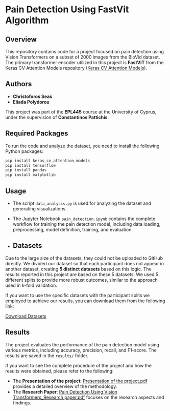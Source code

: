 # Pain Detection Using FastVit Algorithm

## Overview
This repository contains code for a project focused on pain detection using Vision Transformers on a subset of 2000 images from the BioVid dataset. The primary transformer encoder utilized in this project is **FastViT** from the Keras CV Attention Models repository ([Keras CV Attention Models](https://github.com/leondgarse/keras_cv_attention_models)).

## Authors
- **Christoforos Seas**
- **Eliada Polydorou**

This project was part of the **EPL445** course at the University of Cyprus, under the supervision of **Constantinos Pattichis**.

## Required Packages
To run the code and analyze the dataset, you need to install the following Python packages:
```bash
pip install keras_cv_attention_models
pip install tensorflow
pip install pandas
pip install matplotlib
```

## Usage
- The script `data_analysis.py` is used for analyzing the dataset and generating visualizations.
- The Jupyter Notebook `pain_detection.ipynb` contains the complete workflow for training the pain detection model, including data loading, preprocessing, model definition, training, and evaluation.

- ## Datasets
Due to the large size of the datasets, they could not be uploaded to GitHub directly. We divided our dataset so that each participant does not appear in another dataset, creating **5 distinct datasets** based on this logic. The results reported in this project are based on these 5 datasets. We used 5 different splits to provide more robust outcomes, similar to the approach used in k-fold validation.

If you want to use the specific datasets with the participant splits we employed to achieve our results, you can download them from the following link:

[Download Datasets](https://drive.google.com/drive/folders/1Pec50Zqr-1rYqQvElrPkM0yvcjjvkTiv?usp=sharing)

 ## Results
The project evaluates the performance of the pain detection model using various metrics, including accuracy, precision, recall, and F1-score. The results are saved in the `results/` folder.

If you want to see the complete procedure of the project and how the results were obtained, please refer to the following:
- The **Presentation of the project**: [Presentation of the project.pdf](./Presentation%20of%20the%20project.pdf) provides a detailed overview of the methodology.
- The **Research Paper**: [Pain Detection Using Vision Transformers_Research paper.pdf](./Pain%20Detection%20Using%20Vision%20Transformers_Research%20paper.pdf) focuses on the research aspects and findings.


